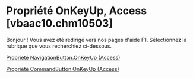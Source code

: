 
# Propriété OnKeyUp, Access [vbaac10.chm10503]

Bonjour ! Vous avez été redirigé vers nos pages d'aide F1. Sélectionnez la rubrique que vous recherchiez ci-dessous.

[Propriété NavigationButton.OnKeyUp (Access)](http://msdn.microsoft.com/library/4239b8d8-6d38-3406-1a56-994a4dba778f%28Office.15%29.aspx)

[Propriété CommandButton.OnKeyUp (Access)](http://msdn.microsoft.com/library/dc4ad60c-4ba5-bf80-2e83-ee75da462e27%28Office.15%29.aspx)

